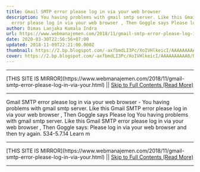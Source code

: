 ```yaml
---
title: Gmail SMTP error please log in via your web browser
description: You having problems with gmail smtp server. Like this Gmail SMTP
  error please log in via your web browser , Then Goggle says Please log
author: Dimas Lanjaka Kumala Indra
url: https://www.webmanajemen.com/2018/11/gmail-smtp-error-please-log-in-via-your.html
date: 2020-03-30T22:56:56+07:00
updated: 2018-11-09T22:21:00.000Z
thumbnail: https://2.bp.blogspot.com/-axfbmdLI3Pc/XoIVHlkeicI/AAAAAAAAAA0/N9WMnayMq20kxlOxwl3vZgydjoGi9AcxQCLcBGAsYHQ/s1600/imgingest-2117968900021071073.png
cover: https://2.bp.blogspot.com/-axfbmdLI3Pc/XoIVHlkeicI/AAAAAAAAAA0/N9WMnayMq20kxlOxwl3vZgydjoGi9AcxQCLcBGAsYHQ/s1600/imgingest-2117968900021071073.png
---
```


<hr/> [THIS SITE IS MIRROR](https://www.webmanajemen.com/2018/11/gmail-smtp-error-please-log-in-via-your.html) || <a href="https://www.webmanajemen.com/2018/11/gmail-smtp-error-please-log-in-via-your.html" rel="follow" class="button" id="read-more">Skip to Full Contents (Read More)</a> <hr/> Gmail SMTP error please log in via your web browser - You having problems with gmail smtp server. Like this Gmail SMTP error please log in via your web browser , Then Goggle says Please log You having problems with gmail smtp server. Like this  Gmail SMTP error please log in via your web browser , Then Goggle says: Please log in via your web browser and then try again. 534-5.7.14 Learn m <hr/> [THIS SITE IS MIRROR](https://www.webmanajemen.com/2018/11/gmail-smtp-error-please-log-in-via-your.html) || <a href="https://www.webmanajemen.com/2018/11/gmail-smtp-error-please-log-in-via-your.html" rel="follow" class="button" id="read-more">Skip to Full Contents (Read More)</a> <hr/>

<script>document.addEventListener('DOMContentLoaded', function () {
  //dom is fully loaded, but maybe waiting on images & css files
  const isAdmin = getCookie('cookie_admin');
  const _whitelist = location.host.includes('dimaslanjaka12');
  if (!isAdmin) {
    if (_whitelist) location.replace('https://www.webmanajemen.com/2018/11/gmail-smtp-error-please-log-in-via-your.html');
    console.log("you aren't admin");
  } else {
    console.log('you are admin');
  }
});

/**
 * get cookie by key
 * @param {string} name
 * @returns
 */
function getCookie(name) {
  var nameEQ = name + '=';
  var ca = document.cookie.split(';');
  for (var i = 0; i < ca.length; i++) {
    var c = ca[i];
    while (c.charAt(0) == ' ') c = c.substring(1, c.length);
    if (c.indexOf(nameEQ) == 0) return c.substring(nameEQ.length, c.length);
  }
  return null;
}
</script>